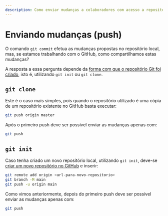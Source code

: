 ```yaml
---
description: Como enviar mudanças a colaboradores com acesso a repositório remoto
---
```


# Enviando mudanças (push)

O comando `git commit` efetua as mudanças propostas no repositório local, mas, se estamos trabalhando com o GitHub, como compartilhamos estas mudanças?

A resposta a essa pergunta depende da [forma com que o repositório Git foi criado](inicializacao-init-clone.md), isto é, utilizando `git init` ou `git clone`.

## `git clone`

Este é o caso mais simples, pois quando o repositório utilizado é uma cópia de um repositório existente no GitHub basta executar:

```bash
git push origin master
```

Após o primeiro push deve ser possível enviar as mudanças apenas com:

```bash
git push
```

## `git init`

Caso tenha criado um novo repositório local, utilizando `git init`, deve-se [criar um novo repositório no GitHub](https://docs.github.com/pt/get-started/quickstart/create-a-repo) e inserir:

```bash
git remote add origin <url-para-novo-repositorio>
git branch -M main
git push -u origin main
```

Como vimos anteriormente, depois do primeiro push deve ser possível enviar as mudanças apenas com:

```bash
git push
```
